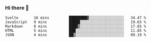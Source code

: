 ### Hi there 👋

<!--
**KLXLjun/KLXLjun** is a ✨ _special_ ✨ repository because its `README.md` (this file) appears on your GitHub profile.

Here are some ideas to get you started:

- 🔭 I’m currently working on ...
- 🌱 I’m currently learning ...
- 👯 I’m looking to collaborate on ...
- 🤔 I’m looking for help with ...
- 💬 Ask me about ...
- 📫 How to reach me: ...
- 😄 Pronouns: ...
- ⚡ Fun fact: ...
-->

<!--START_SECTION:waka-->
```text
Svelte       16 mins         ████████▓░░░░░░░░░░░░░░░░   34.47 % 
JavaScript   9 mins          █████░░░░░░░░░░░░░░░░░░░░   19.65 % 
Markdown     8 mins          ████▒░░░░░░░░░░░░░░░░░░░░   17.85 % 
HTML         5 mins          ███░░░░░░░░░░░░░░░░░░░░░░   11.85 % 
JSON         4 mins          ██▒░░░░░░░░░░░░░░░░░░░░░░   09.19 % 
```
<!--END_SECTION:waka-->
